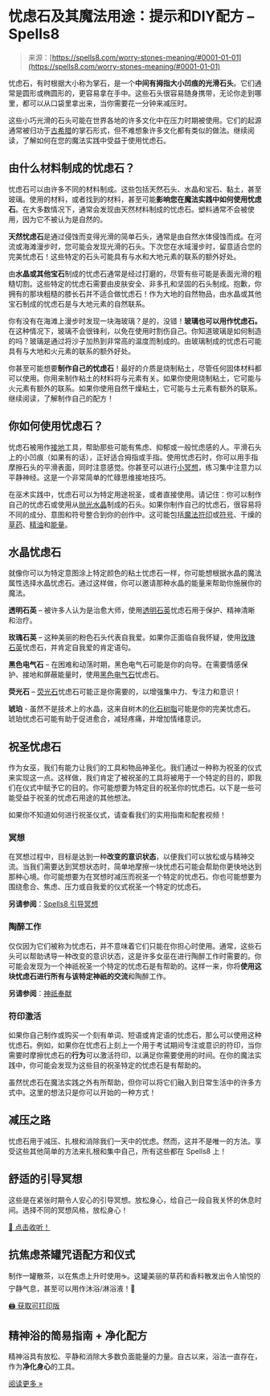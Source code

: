 <!--yml

类别：未分类

日期：2024年06月12日 20:01:38

-->

# 忧虑石及其魔法用途：提示和DIY配方 – Spells8

> 来源：[https://spells8.com/worry-stones-meaning/#0001-01-01](https://spells8.com/worry-stones-meaning/#0001-01-01)

忧虑石，有时根据大小称为掌石，是一个**中间有拇指大小凹痕的光滑石头**。它们通常是圆形或椭圆形的，更容易拿在手中。这些石头很容易随身携带，无论你走到哪里，都可以从口袋里拿出来，当你需要花一分钟来减压时。

这些小巧光滑的石头可能在世界各地的许多文化中在压力时期被使用。它们的起源通常被归功于[古希腊](https://spells8.com/greek-deities-devotionals/)的掌石形式，但不难想象许多文化都有类似的做法。继续阅读，了解如何在您的魔法实践中受益于使用忧虑石。

## 由什么材料制成的忧虑石？

忧虑石可以由许多不同的材料制成。这些包括天然石头、水晶和宝石、黏土，甚至玻璃。使用的材料，或者找到的材料，甚至可能**影响您在魔法实践中如何使用忧虑石**。在大多数情况下，通常会发现由天然材料制成的忧虑石。塑料通常不会被使用，因为它不被认为是自然的。

**天然忧虑石**是通过侵蚀而变得光滑的简单石头，通常是由自然水体侵蚀而成。在河流或海滩漫步时，您可能会发现光滑的石头。下次您在水域漫步时，留意适合您的完美忧虑石！这些特定的石头可能具有与水和大地元素的联系的额外好处。

由**水晶或其他宝石**制成的忧虑石通常是经过打磨的，尽管有些可能是表面光滑的粗糙切割。这些特定的忧虑石需要由皮肤安全、非多孔和坚固的石头制成。抱歉，你拥有的那块粗糙的膝长石并不适合做忧虑石！作为大地的自然物品，由水晶或其他宝石制成的忧虑石是与大地元素的自然联系。

你有没有在海滩上漫步时发现一块海玻璃？是的，没错！**玻璃也可以用作忧虑石。** 在这种情况下，玻璃不会很锋利，以免在使用时割伤自己。你知道玻璃是如何制造的吗？玻璃是通过将沙子加热到非常高的温度而制成的。由玻璃制成的忧虑石可能具有与大地和火元素的联系的额外好处。

你甚至可能想要**制作自己的忧虑石**！最好的介质是烧制粘土，尽管任何固体材料都可以使用。你用来制作粘土的材料将与元素有关。如果你使用烧制粘土，它可能与火元素有额外的联系。如果你使用自然干燥粘土，它可能与土元素有额外的联系。继续阅读，了解制作自己的配方！

## 你如何使用忧虑石？

忧虑石被用作[接地](https://spells8.com/lessons/grounding-mindfulness/)工具，帮助那些可能有焦虑、抑郁或一般忧虑感的人。平滑石头上的小凹痕（如果有的话），正好适合拇指或手指。使用忧虑石时，你可以用手指摩擦石头的平滑表面，同时注意感觉。你甚至可以进行[小冥想](https://spells8.com/%e2%96%b6%ef%b8%8f-witch-music-full-moon-meditation/)，练习集中注意力以平静神经。这是一个非常简单的忙碌思维接地技巧。

在巫术实践中，忧虑石可以为特定用途祝圣，或者直接使用。请记住：你可以制作自己的忧虑石或使用从[抛光水晶](https://spells8.com/crystals-galore-whats-your-favorite/)制成的石头。如果你制作自己的忧虑石，很容易将不同的成分、意图和符号整合到你的创作中。这可能包括[魔法符印](https://spells8.com/sigil-making-101/)或[符号](https://spells8.com/10-magical-symbols/)、干燥的[草药](https://spells8.com/green-witch-magic-grimoire/)、[精油](https://spells8.com/topic/moon-mother-oil-recipe/)和[能量](https://spells8.com/weekly-challenge-energy-work-2022/)。

## 水晶忧虑石

就像你可以为特定意图涂上特定颜色的粘土忧虑石一样，你可能想根据水晶的魔法属性选择水晶忧虑石。通过这样做，你可以邀请那种水晶的能量来帮助你施展你的魔法。

**透明石英** – 被许多人认为是治愈大师，使用[透明石英](https://spells8.com/mental-clarity-spell-quartz/)忧虑石用于保护、精神清晰和治疗。

**玫瑰石英** – 这种美丽的粉色石头代表自我爱。如果你正面临自我怀疑，使用[玫瑰石英](https://spells8.com/rose-quartz-love-activation/)忧虑石，并肯定自我爱的肯定语句。

**黑色电气石** – 在困难和动荡时期，黑色电气石可能是你的向导。在需要情感保护、接地和屏蔽能量时，使用[黑色电气石](https://spells8.com/black-tourmaline-crystal-activation/)忧虑石。

**荧光石** – [荧光石](https://spells8.com/fluorite-crystal-activation/)忧虑石可能正是你需要的，以增强集中力、专注力和意识！

**琥珀** - 虽然不是技术上的水晶，这来自树木的[化石树脂](https://spells8.com/amber-crystal-activation/)可能是你的完美忧虑石。琥珀忧虑石可能有助于促进愈合，减轻疼痛，并增加情绪意识。

## 祝圣忧虑石

作为女巫，我们有能力让我们的工具和物品神圣化。我们通过一种称为祝圣的仪式来实现这一点。这样做，我们肯定了被祝圣的工具将被用于一个特定的目的，即我们在仪式中赋予它的目的。你可能想要为特定目的祝圣你的忧虑石。以下是一些可能受益于祝圣的忧虑石用途的其他想法。

如果你不知道如何进行祝圣仪式，请查看我们的实用指南和配套视频！

### 冥想

在冥想过程中，目标是达到一种**改变的意识状态**，以便我们可以放松或与精神交流。当我们需要达到冥想状态时，简单地摩擦一块忧虑石可能会帮助你更快地达到那种心境。你可能想要为在冥想时减压而祝圣一个特定的忧虑石。你也可能想要为围绕愈合、焦虑、压力或自我爱的仪式祝圣一个特定的忧虑石。

**另请参阅**：[Spells8 引导冥想](https://spells8.com/magic/guided-meditations/)

### 陶醉工作

仅仅因为它们被称为忧虑石，并不意味着它们只能在你担心时使用。通常，这些石头可以帮助诱导一种改变的意识状态，这是许多女巫在进行陶醉工作时需要的。你可能会发现为一个神祇祝圣一个特定的忧虑石是有帮助的。这样一来，你将**使用这块忧虑石进行所有与该特定神祇的交流**和陶醉工作。 

**另请参阅**：[神祇奉献](https://spells8.com/magic/pagan-devotionals/)

### 符印激活

如果你自己制作或购买一个刻有单词、短语或肯定语的忧虑石，那么可以使用这种忧虑石。例如，如果你在忧虑石上刻上一个用于考试期间专注或意识的符印，当你需要时摩擦忧虑石的**行为**可以激活符印，以满足你需要使用的时间。在你的魔法实践中，你可能会发现为这些目的祝圣特定的忧虑石是有帮助的。

虽然忧虑石在魔法实践之外有所帮助，但你可以将它们融入到日常生活中的许多方式中。这里的想法只是你可以开始的一种方式！

## 减压之路

忧虑石用于减压、扎根和消除我们一天中的忧虑。然而，这并不是唯一的方法。享受这些其他简单的方法来扎根和集中自己，所有这些都在 Spells8 上！

## 舒适的引导冥想

这些是在紧张时期令人安心的引导冥想。放松身心，给自己一段自我关怀的休息时间。选择不同的冥想风格，放松身心！

[🎵 点击收听！](https://spells8.com/magic/guided-meditations/cozy-up/)

## 抗焦虑茶罐咒语配方和仪式

制作一罐散茶，以在焦虑上升时使用☕。这罐美丽的草药和香料散发出令人愉悦的宁静气息，甚至可以用作沐浴/淋浴液！🛀

[🖨️ 获取可打印版](https://spells8.com/anti-anxietea-spell-jar/)

## 精神浴的简易指南 + 净化配方

精神浴具有放松、平静和消除大多数负面能量的力量。自古以来，浴法一直存在，作为**净化身心**的工具。

[阅读更多 »](https://spells8.com/spiritual-bath-spells/)
